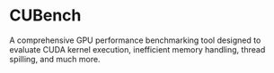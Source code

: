 # CUBench
A comprehensive GPU performance benchmarking tool designed to evaluate CUDA kernel execution, inefficient memory handling, thread spilling, and much more.
